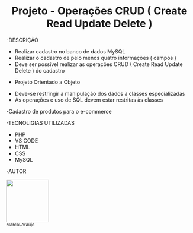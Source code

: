 <h1 align="center"> Projeto -  Operações CRUD ( Create Read Update Delete ) </h1>

-DESCRIÇÃO
* Realizar cadastro no banco de dados MySQL
* Realizar o cadastro de pelo menos quatro informações ( campos )
* Deve ser possível realizar as operações CRUD ( Create Read Update Delete ) do cadastro

- Projeto Orientado a Objeto
* Deve-se restringir a manipulação dos dados à classes especializadas 
* As operações e uso de SQL devem estar restritas às classes

-Cadastro de produtos para o e-commerce


-TECNOLIGIAS UTILIZADAS
* PHP 
* VS CODE
* HTML
* CSS
* MySQL

-AUTOR

[<img src="https://avatars.githubusercontent.com/u/89671847?v=4" width=115><br><sub>   Marcel Araújo</sub>](https://github.com/araujomarcel)
